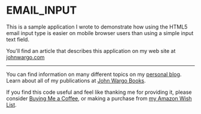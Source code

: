 EMAIL_INPUT
===========
This is a sample application I wrote to demonstrate how using the HTML5 email input type is easier on mobile browser users than using a simple input text field. 

You'll find an article that describes this application on my web site at [johnwargo.com](http://www.johnwargo.com/mobile-development/email-input-on-the-web.html) 

***

You can find information on many different topics on my [personal blog](http://www.johnwargo.com). Learn about all of my publications at [John Wargo Books](http://www.johnwargobooks.com).

If you find this code useful and feel like thanking me for providing it, please consider <a href="https://www.buymeacoffee.com/johnwargo" target="_blank">Buying Me a Coffee</a>, or making a purchase from [my Amazon Wish List](https://amzn.com/w/1WI6AAUKPT5P9).
